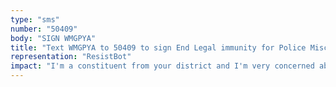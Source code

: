 ```yaml
---
type: "sms"
number: "50409"
body: "SIGN WMGPYA"
title: "Text WMGPYA to 50409 to sign End Legal immunity for Police Misconduct"
representation: "ResistBot"
impact: "I'm a constituent from your district and I'm very concerned about the ongoing violence police officers are using against civilians. I ask you to please support and consider co-sponsoring Rep. Amashs “Ending Qualified Immunity Act” to restore Americans rights to seek relief when their civil rights are violated. If the President won't sign it, please make every attempt to override a veto. Americans will not tolerate special protections for abuses of power by corrupt or violent officers. I'll be eagerly looking for your public announcement of support. And I'll certainly be voting in November with this issue in mind. Thank you for your time and consideration."
---
```

